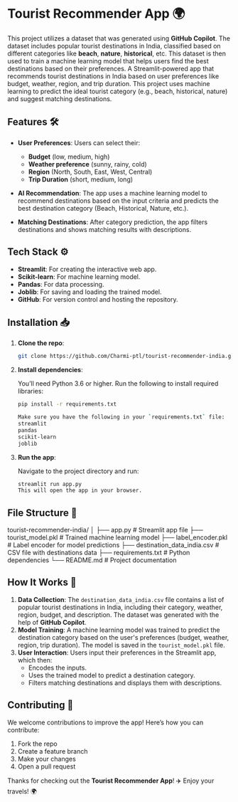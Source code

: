 # Tourist Recommender App 🌍

This project utilizes a dataset that was generated using **GitHub Copilot**. The dataset includes popular tourist destinations in India, classified based on different categories like **beach**, **nature**, **historical**, etc. This dataset is then used to train a machine learning model that helps users find the best destinations based on their preferences.
A Streamlit-powered app that recommends tourist destinations in India based on user preferences like budget, weather, region, and trip duration. This project uses machine learning to predict the ideal tourist category (e.g., beach, historical, nature) and suggest matching destinations.

## Features 🛠️

- **User Preferences**: Users can select their:
  - **Budget** (low, medium, high)
  - **Weather preference** (sunny, rainy, cold)
  - **Region** (North, South, East, West, Central)
  - **Trip Duration** (short, medium, long)

- **AI Recommendation**: The app uses a machine learning model to recommend destinations based on the input criteria and predicts the best destination category (Beach, Historical, Nature, etc.).

- **Matching Destinations**: After category prediction, the app filters destinations and shows matching results with descriptions.

## Tech Stack ⚙️

- **Streamlit**: For creating the interactive web app.
- **Scikit-learn**: For machine learning model.
- **Pandas**: For data processing.
- **Joblib**: For saving and loading the trained model.
- **GitHub**: For version control and hosting the repository.

## Installation 📥

1. **Clone the repo**:

    ```bash
    git clone https://github.com/Charmi-ptl/tourist-recommender-india.git

2. **Install dependencies**:

    You’ll need Python 3.6 or higher. Run the following to install required libraries:
    ```bash
    pip install -r requirements.txt
    
    Make sure you have the following in your `requirements.txt` file:
    streamlit
    pandas
    scikit-learn
    joblib

3. **Run the app**:

    Navigate to the project directory and run:
    ```bash
    streamlit run app.py
    This will open the app in your browser.

## File Structure 📁

tourist-recommender-india/ │ ├── app.py # Streamlit app file ├── tourist_model.pkl # Trained machine learning model ├── label_encoder.pkl # Label encoder for model predictions ├── destination_data_india.csv # CSV file with destinations data ├── requirements.txt # Python dependencies └── README.md # Project documentation


## How It Works 🔧

1. **Data Collection**: The `destination_data_india.csv` file contains a list of popular tourist destinations in India, including their category, weather, region, budget, and description. The dataset was generated with the help of **GitHub Copilot**.
2. **Model Training**: A machine learning model was trained to predict the destination category based on the user's preferences (budget, weather, region, trip duration). The model is saved in the `tourist_model.pkl` file.
3. **User Interaction**: Users input their preferences in the Streamlit app, which then:
   - Encodes the inputs.
   - Uses the trained model to predict a destination category.
   - Filters matching destinations and displays them with descriptions.

## Contributing 🤝

We welcome contributions to improve the app! Here’s how you can contribute:
1. Fork the repo
2. Create a feature branch
3. Make your changes
4. Open a pull request

Thanks for checking out the **Tourist Recommender App**! ✈️ Enjoy your travels! 🌍
